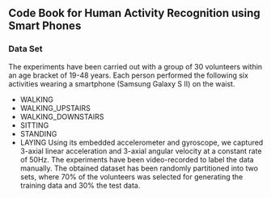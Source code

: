 ## Code Book for Human Activity Recognition using Smart Phones
### Data Set
The experiments have been carried out with a group of 30 volunteers within an age bracket of 19-48 years. Each person performed the following six activities wearing a smartphone (Samsung Galaxy S II) on the waist.
* WALKING
* WALKING_UPSTAIRS
* WALKING_DOWNSTAIRS
* SITTING
* STANDING
* LAYING 
Using its embedded accelerometer and gyroscope, we captured 3-axial linear acceleration and 3-axial angular velocity at a constant rate of 50Hz. The experiments have been video-recorded to label the data manually. The obtained dataset has been randomly partitioned into two sets, where 70% of the volunteers was selected for generating the training data and 30% the test data. 
